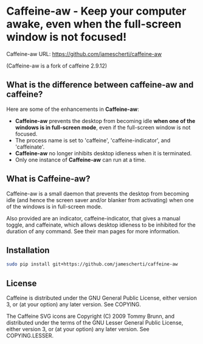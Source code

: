 # Caffeine-aw - Keep your computer awake, even when the full-screen window is not focused!

Caffeine-aw URL: https://github.com/jamescherti/caffeine-aw

(Caffeine-aw is a fork of caffeine 2.9.12)

## What is the difference between caffeine-aw and caffeine?

Here are some of the enhancements in **Caffeine-aw**:
* **Caffeine-aw** prevents the desktop from becoming idle **when one of the windows is in full-screen mode**, even if the full-screen window is not focused.
* The process name is set to 'caffeine', 'caffeine-indicator', and 'caffeinate'.
* **Caffeine-aw** no longer inhibits desktop idleness when it is terminated.
* Only one instance of **Caffeine-aw** can run at a time.

## What is Caffeine-aw?

Caffeine-aw is a small daemon that prevents the desktop from becoming idle (and
hence the screen saver and/or blanker from activating) when one of the windows
is in full-screen mode.

Also provided are an indicator, caffeine-indicator, that gives a manual
toggle, and caffeinate, which allows desktop idleness to be inhibited for
the duration of any command. See their man pages for more information.

## Installation

```sh
sudo pip install git+https://github.com/jamescherti/caffeine-aw
```

## License

Caffeine is distributed under the GNU General Public License, either
version 3, or (at your option) any later version. See COPYING.

The Caffeine SVG icons are Copyright (C) 2009 Tommy Brunn, and distributed
under the terms of the GNU Lesser General Public License, either version 3, or
(at your option) any later version. See COPYING.LESSER.
